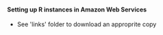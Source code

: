 #### Setting up R instances in Amazon Web Services
* See 'links' folder to download an approprite copy

